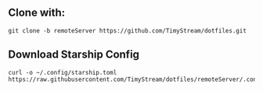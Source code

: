 ## Clone with:
```
git clone -b remoteServer https://github.com/TimyStream/dotfiles.git
```

## Download Starship Config
```
curl -o ~/.config/starship.toml https://raw.githubusercontent.com/TimyStream/dotfiles/remoteServer/.config/starship.toml
``` 
